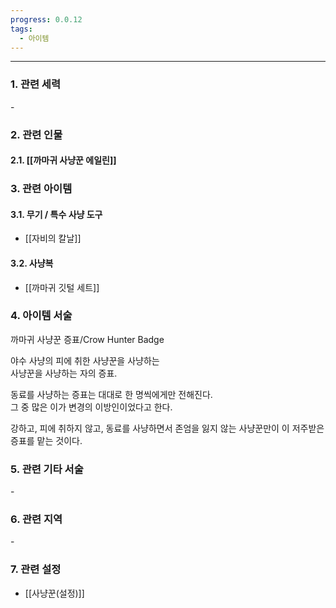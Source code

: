 ```yaml
---
progress: 0.0.12
tags:
  - 아이템
---
```

---
### 1. 관련 세력 
\-
### 2. 관련 인물
#### 2.1. [[까마귀 사냥꾼 에일린]]

### 3. 관련 아이템
#### 3.1. 무기 / 특수 사냥 도구
- [[자비의 칼날]]
#### 3.2. 사냥복 
- [[까마귀 깃털 세트]]

### 4. 아이템 서술
까마귀 사냥꾼 증표/Crow Hunter Badge

야수 사냥의 피에 취한 사냥꾼을 사냥하는  
사냥꾼을 사냥하는 자의 증표.  
  
동료를 사냥하는 증표는 대대로 한 명씩에게만 전해진다.  
그 중 많은 이가 변경의 이방인이었다고 한다.  
  
강하고, 피에 취하지 않고, 동료를 사냥하면서 존엄을 잃지 않는 사냥꾼만이 이 저주받은 증표를 맡는 것이다.

### 5. 관련 기타 서술
\-

### 6. 관련 지역
\-

### 7. 관련 설정
- [[사냥꾼(설정)]]